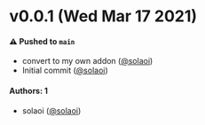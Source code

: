 # v0.0.1 (Wed Mar 17 2021)

#### ⚠️ Pushed to `main`

- convert to my own addon ([@solaoi](https://github.com/solaoi))
- Initial commit ([@solaoi](https://github.com/solaoi))

#### Authors: 1

- solaoi ([@solaoi](https://github.com/solaoi))
